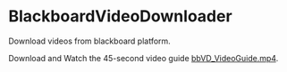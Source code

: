 # BlackboardVideoDownloader
Download videos from blackboard platform.

Download and Watch the 45-second video guide [bbVD_VideoGuide.mp4](./bbVD_VideoGuide.mp4).
